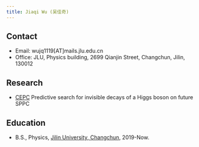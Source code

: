 ```yaml
---
title: Jiaqi Wu (吴佳奇)
---
```


## Contact

- Email: wujq1119[AT]mails.jlu.edu.cn
- Office: JLU, Physics building, 2699 Qianjin Street, Changchun, Jilin, 130012

## Research
- [CEPC](http://cepc.ihep.ac.cn)  Predictive search for invisible decays of a Higgs boson on future SPPC

## Education
- B.S., Physics, [Jilin University, Changchun](http://www.usc.edu.cn/), 2019-Now.
